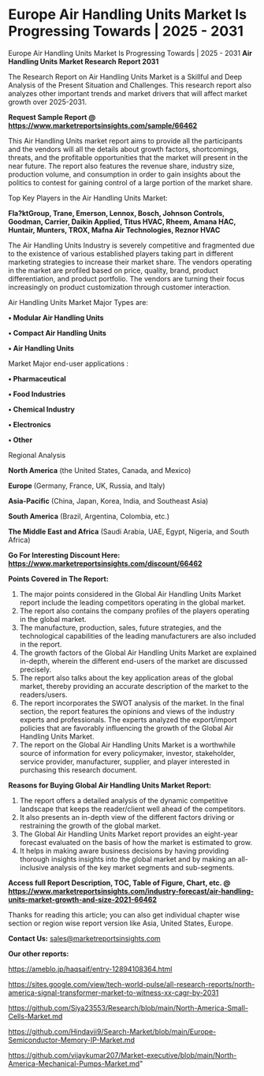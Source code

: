 # Europe Air Handling Units Market Is Progressing Towards | 2025 - 2031
Europe Air Handling Units Market Is Progressing Towards | 2025 - 2031
<strong>Air Handling Units Market Research Report 2031</strong>

The Research Report on Air Handling Units Market is a Skillful and Deep Analysis of the Present Situation and Challenges. This research report also analyzes other important trends and market drivers that will affect market growth over 2025-2031.

<strong>Request Sample Report @ <a href=https://www.marketreportsinsights.com/sample/66462>https://www.marketreportsinsights.com/sample/66462</a></strong>

This Air Handling Units market report aims to provide all the participants and the vendors will all the details about growth factors, shortcomings, threats, and the profitable opportunities that the market will present in the near future. The report also features the revenue share, industry size, production volume, and consumption in order to gain insights about the politics to contest for gaining control of a large portion of the market share.

Top Key Players in the Air Handling Units Market:

<strong>Fla?ktGroup, Trane, Emerson, Lennox, Bosch, Johnson Controls, Goodman, Carrier, Daikin Applied, Titus HVAC, Rheem, Amana HAC, Huntair, Munters, TROX, Mafna Air Technologies, Reznor HVAC</strong>

The Air Handling Units Industry is severely competitive and fragmented due to the existence of various established players taking part in different marketing strategies to increase their market share. The vendors operating in the market are profiled based on price, quality, brand, product differentiation, and product portfolio. The vendors are turning their focus increasingly on product customization through customer interaction.

Air Handling Units Market Major Types are:

<strong>• Modular Air Handling Units

• Compact Air Handling Units

• Air Handling Units</strong>

Market Major end-user applications :

<strong>• Pharmaceutical

• Food Industries

• Chemical Industry

• Electronics

• Other</strong>

Regional Analysis

</u><strong><b>North America</b></strong> (the United States, Canada, and Mexico)

<strong><b>Europe </b></strong>(Germany, France, UK, Russia, and Italy)

<strong><b>Asia-Pacific</b></strong> (China, Japan, Korea, India, and Southeast Asia)

<strong><b>South America</b></strong> (Brazil, Argentina, Colombia, etc.)

<strong><b>The Middle East and Africa</b></strong> (Saudi Arabia, UAE, Egypt, Nigeria, and South Africa)

<strong>Go For Interesting Discount Here: <a href=https://www.marketreportsinsights.com/discount/66462>https://www.marketreportsinsights.com/discount/66462</a></strong>

<strong>Points Covered in The Report:</strong>
<ol>
  <li>The major points considered in the Global Air Handling Units Market report include the leading competitors operating in the global market.</li>
  <li>The report also contains the company profiles of the players operating in the global market.</li>
  <li>The manufacture, production, sales, future strategies, and the technological capabilities of the leading manufacturers are also included in the report.</li>
  <li>The growth factors of the Global Air Handling Units Market are explained in-depth, wherein the different end-users of the market are discussed precisely.</li>
  <li>The report also talks about the key application areas of the global market, thereby providing an accurate description of the market to the readers/users.</li>
  <li>The report incorporates the SWOT analysis of the market. In the final section, the report features the opinions and views of the industry experts and professionals. The experts analyzed the export/import policies that are favorably influencing the growth of the Global Air Handling Units Market.</li>
  <li>The report on the Global Air Handling Units Market is a worthwhile source of information for every policymaker, investor, stakeholder, service provider, manufacturer, supplier, and player interested in purchasing this research document.</li>
</ol>
<strong>Reasons for Buying Global Air Handling Units Market Report:</strong>

<ol>
  <li>The report offers a detailed analysis of the dynamic competitive landscape that keeps the reader/client well ahead of the competitors.</li>
  <li>It also presents an in-depth view of the different factors driving or restraining the growth of the global market.</li>
  <li>The Global Air Handling Units Market report provides an eight-year forecast evaluated on the basis of how the market is estimated to grow.</li>
  <li>It helps in making aware business decisions by having providing thorough insights insights into the global market and by making an all-inclusive analysis of the key market segments and sub-segments.</li>
</ol>
<strong>Access full Report Description, TOC, Table of Figure, Chart, etc. @ <a href=https://www.marketreportsinsights.com/industry-forecast/air-handling-units-market-growth-and-size-2021-66462>https://www.marketreportsinsights.com/industry-forecast/air-handling-units-market-growth-and-size-2021-66462</a></strong>


Thanks for reading this article; you can also get individual chapter wise section or region wise report version like Asia, United States, Europe.

<strong>Contact Us:</strong>
sales@marketreportsinsights.com

<strong>Our other reports:</strong>

<a href=https://ameblo.jp/haqsaif/entry-12894108364.html>https://ameblo.jp/haqsaif/entry-12894108364.html</a>

<a href=https://sites.google.com/view/tech-world-pulse/all-research-reports/north-america-signal-transformer-market-to-witness-xx-cagr-by-2031>https://sites.google.com/view/tech-world-pulse/all-research-reports/north-america-signal-transformer-market-to-witness-xx-cagr-by-2031</a>

<a href=https://github.com/Siya23553/Research/blob/main/North-America-Small-Cells-Market.md>https://github.com/Siya23553/Research/blob/main/North-America-Small-Cells-Market.md</a>

<a href=https://github.com/Hindavii9/Search-Market/blob/main/Europe-Semiconductor-Memory-IP-Market.md>https://github.com/Hindavii9/Search-Market/blob/main/Europe-Semiconductor-Memory-IP-Market.md</a>

<a href=https://github.com/vijaykumar207/Market-executive/blob/main/North-America-Mechanical-Pumps-Market.md>https://github.com/vijaykumar207/Market-executive/blob/main/North-America-Mechanical-Pumps-Market.md</a>"
